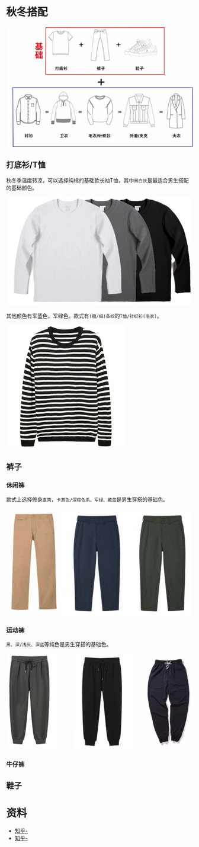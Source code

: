 <!-- 
/Users/shanliu/Documents/github/GitBook/personal-growth-master/assets/images/dress 
<img src="/assets/images/dress/01.png"> 
-->

# 秋冬搭配

<img src="/assets/images/dress/05.png">

## 打底衫/T恤

秋冬季温度转凉，可以选择纯棉的基础款长袖T恤，其中`黑白灰`是最适合男生搭配的基础颜色。

<img src="/assets/images/dress/07.png">

其他颜色有军蓝色，军绿色。款式有`(粗/细)条纹`的`T恤/针织衫(毛衣)`。

<img src="/assets/images/dress/06.png">

## 裤子

### 休闲裤

款式上选择修身`直筒`，`卡其色/深棕色系、军绿、藏蓝`是男生穿搭的基础色。

<img src="/assets/images/dress/08.png">

### 运动裤

`黑、深/浅灰、深蓝`等纯色是男生穿搭的基础色。

<img src="/assets/images/dress/09.png">

### 牛仔裤

## 鞋子

# 资料

* [知乎-](https://www.zhihu.com/question/22015790/answer/52423381)
* [知乎-](https://www.zhihu.com/question/26820612/answer/805822972)

